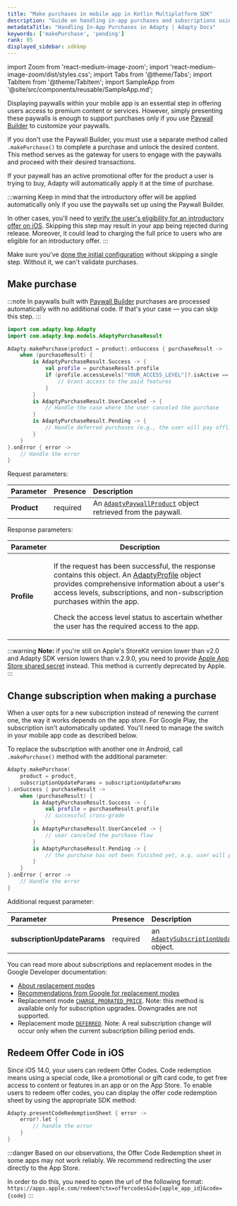 ```yaml
---
title: "Make purchases in mobile app in Kotlin Multiplatform SDK"
description: "Guide on handling in-app purchases and subscriptions using Adapty."
metadataTitle: "Handling In-App Purchases in Adapty | Adapty Docs"
keywords: ['makePurchase', 'pending']
rank: 95
displayed_sidebar: sdkkmp
---
```


import Zoom from 'react-medium-image-zoom';
import 'react-medium-image-zoom/dist/styles.css';
import Tabs from '@theme/Tabs';
import TabItem from '@theme/TabItem';
import SampleApp from '@site/src/components/reusable/SampleApp.md';

Displaying paywalls within your mobile app is an essential step in offering users access to premium content or services. However, simply presenting these paywalls is enough to support purchases only if you use [Paywall Builder](adapty-paywall-builder) to customize your paywalls.

If you don't use the Paywall Builder, you must use a separate method called `.makePurchase()` to complete a purchase and unlock the desired content. This method serves as the gateway for users to engage with the paywalls and proceed with their desired transactions.

If your paywall has an active promotional offer for the product a user is trying to buy, Adapty will automatically apply it at the time of purchase.

:::warning
Keep in mind that the introductory offer will be applied automatically only if you use the paywalls set up using the Paywall Builder.

In other cases, you'll need to [verify the user's eligibility for an introductory offer on iOS](fetch-paywalls-and-products-kmp#check-intro-offer-eligibility-on-ios).  Skipping this step may result in your app being rejected during release. Moreover, it could lead to charging the full price to users who are eligible for an introductory offer.
:::

Make sure you've [done the initial configuration](quickstart) without skipping a single step. Without it, we can't validate purchases.

## Make purchase

:::note
In paywalls built with [Paywall Builder](adapty-paywall-builder) purchases are processed automatically with no additional code. If that's your case — you can skip this step.
:::


```kotlin showLineNumbers
import com.adapty.kmp.Adapty
import com.adapty.kmp.models.AdaptyPurchaseResult

Adapty.makePurchase(product = product).onSuccess { purchaseResult ->
    when (purchaseResult) {
        is AdaptyPurchaseResult.Success -> {
            val profile = purchaseResult.profile
            if (profile.accessLevels["YOUR_ACCESS_LEVEL"]?.isActive == true) {
                // Grant access to the paid features
            }
        }
        is AdaptyPurchaseResult.UserCanceled -> {
            // Handle the case where the user canceled the purchase
        }
        is AdaptyPurchaseResult.Pending -> {
            // Handle deferred purchases (e.g., the user will pay offline with cash)
        }
    }
}.onError { error ->
    // Handle the error
}
```

Request parameters:

| Parameter   | Presence | Description                                                                                         |
| :---------- | :------- |:----------------------------------------------------------------------------------------------------|
| **Product** | required | An [`AdaptyPaywallProduct`](kmp-sdk-models#adaptypaywallproduct) object retrieved from the paywall. |

Response parameters:

| Parameter | Description                                                                                                                                                                                                                                                                                                                                                                |
|---------|----------------------------------------------------------------------------------------------------------------------------------------------------------------------------------------------------------------------------------------------------------------------------------------------------------------------------------------------------------------------------|
| **Profile** | <p>If the request has been successful, the response contains this object. An [AdaptyProfile](kmp-sdk-models#adaptyprofile) object provides comprehensive information about a user's access levels, subscriptions, and non-subscription purchases within the app.</p><p>Check the access level status to ascertain whether the user has the required access to the app.</p> |

:::warning
**Note:** if you're still on Apple's StoreKit version lower than v2.0 and Adapty SDK version lowers than v.2.9.0, you need to provide [Apple App Store shared secret](app-store-connection-configuration#step-4-enter-app-store-shared-secret) instead. This method is currently deprecated by Apple.
:::

## Change subscription when making a purchase

When a user opts for a new subscription instead of renewing the current one, the way it works depends on the app store. For Google Play, the subscription isn't automatically updated. You'll need to manage the switch in your mobile app code as described below.

To replace the subscription with another one in Android, call `.makePurchase()` method with the additional parameter:

```kotlin showLineNumbers
Adapty.makePurchase(
    product = product,
    subscriptionUpdateParams = subscriptionUpdateParams
).onSuccess { purchaseResult ->
    when (purchaseResult) {
        is AdaptyPurchaseResult.Success -> {
            val profile = purchaseResult.profile
            // successful cross-grade
        }
        is AdaptyPurchaseResult.UserCanceled -> {
            // user canceled the purchase flow
        }
        is AdaptyPurchaseResult.Pending -> {
            // the purchase has not been finished yet, e.g. user will pay offline by cash
        }
    }
}.onError { error ->
    // Handle the error
}

```
Additional request parameter:

| Parameter                    | Presence | Description                                                                                          |
| :--------------------------- | :------- |:-----------------------------------------------------------------------------------------------------|
| **subscriptionUpdateParams** | required | an [`AdaptySubscriptionUpdateParameters`](kmp-sdk-models#adaptysubscriptionupdateparameters) object. |

You can read more about subscriptions and replacement modes in the Google Developer documentation:

- [About replacement modes](https://developer.android.com/google/play/billing/subscriptions#replacement-modes)
- [Recommendations from Google for replacement modes](https://developer.android.com/google/play/billing/subscriptions#replacement-recommendations)
- Replacement mode [`CHARGE_PRORATED_PRICE`](https://developer.android.com/reference/com/android/billingclient/api/BillingFlowParams.SubscriptionUpdateParams.ReplacementMode#CHARGE_PRORATED_PRICE()). Note: this method is available only for subscription upgrades. Downgrades are not supported.
- Replacement mode [`DEFERRED`](https://developer.android.com/reference/com/android/billingclient/api/BillingFlowParams.SubscriptionUpdateParams.ReplacementMode#DEFERRED()). Note: A real subscription change will occur only when the current subscription billing period ends.


## Redeem Offer Code in iOS

Since iOS 14.0, your users can redeem Offer Codes. Code redemption means using a special code, like a promotional or gift card code, to get free access to content or features in an app or on the App Store. To enable users to redeem offer codes, you can display the offer code redemption sheet by using the appropriate SDK method:


```kotlin showLineNumbers
Adapty.presentCodeRedemptionSheet { error ->
    error?.let {
        // handle the error
    }
}
```

:::danger
Based on our observations, the Offer Code Redemption sheet in some apps may not work reliably. We recommend redirecting the user directly to the App Store.

In order to do this, you need to open the url of the following format:
`https://apps.apple.com/redeem?ctx=offercodes&id={apple_app_id}&code={code}`
:::
